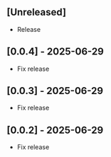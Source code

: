 ## [Unreleased]

- Release

## [0.0.4] - 2025-06-29

- Fix release

## [0.0.3] - 2025-06-29

- Fix release

## [0.0.2] - 2025-06-29

- Fix release
